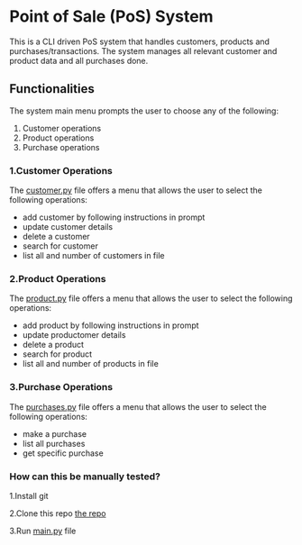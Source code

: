 # Point of Sale (PoS) System

This is a CLI driven  PoS system that handles customers, products and purchases/transactions.
The system manages all relevant customer and product data and all purchases done.

## Functionalities
The system main menu prompts the user to choose any of the following:
1. Customer operations
2. Product operations
3. Purchase operations

### 1.Customer Operations
The [customer.py](https://github.com/EuniceKiingati/POS/blob/main/customers.py) file offers a menu that allows the user to select the following operations:
- add customer by following instructions in prompt
- update customer details
- delete a customer
- search for customer
- list all and number of customers in file


### 2.Product Operations
The [product.py](https://github.com/EuniceKiingati/POS/blob/main/products.py) file offers a menu that allows the user to select the following operations:
- add product by following instructions in prompt
- update productomer details
- delete a product
- search for product
- list all and number of products in file

### 3.Purchase Operations
The [purchases.py](https://github.com/EuniceKiingati/POS/blob/main/purchases.py) file offers a menu that allows the user to select the following operations:
- make a purchase
- list all purchases
- get specific purchase

### How can this be manually tested?
1.Install git

2.Clone this repo
    [the repo](https://github.com/EuniceKiingati/POS.git)

3.Run [main.py](https://github.com/EuniceKiingati/POS/commit/aefaa8b84700e80f48d2e89f54eacd0ccd18be0d) file

